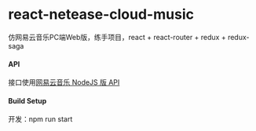 # react-netease-cloud-music

仿网易云音乐PC端Web版，练手项目，react + react-router + redux + redux-saga

#### API

接口使用[网易云音乐 NodeJS 版 API](https://binaryify.github.io/NeteaseCloudMusicApi/#/)

#### Build Setup

开发：npm run start
